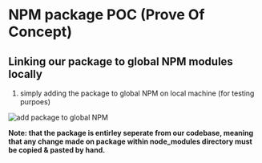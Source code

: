 # NPM package POC (Prove Of Concept)

## Linking our package to global NPM modules locally

1. simply adding the package to global NPM on local machine (for testing purpoes)

![add package to global NPM](./screenshots/npm-link-to-global-npm-modules-local.png)

**Note: that the package is entirley seperate from our codebase, meaning that any change made on package within node_modules directory must be copied & pasted by hand.**
